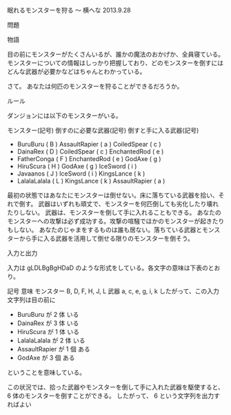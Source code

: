 眠れるモンスターを狩る 〜 横へな 2013.9.28

問題

物語

目の前にモンスターがたくさんいるが、誰かの魔法のおかげか、全員寝ている。
モンスターについての情報はしっかり把握しており、どのモンスターを倒すにはどんな武器が必要かなどはちゃんとわかっている。

さて。
あなたは何匹のモンスターを狩ることができるだろうか。

ルール

ダンジョンには以下のモンスターがいる。

モンスター(記号)      倒すのに必要な武器(記号)    倒すと手に入る武器(記号)
 - BuruBuru      ( B )   AssaultRapier   ( a )       CoiledSpear   ( c )
 - DainaRex      ( D )   CoiledSpear     ( c )       EnchantedRod  ( e )
 - FatherConga   ( F )   EnchantedRod    ( e )       GodAxe        ( g )
 - HiruScura     ( H )   GodAxe          ( g )       IceSword      ( i )
 - Javaanos      ( J )   IceSword        ( i )       KingsLance    ( k )
 - LalalaLalala  ( L )   KingsLance      ( k )       AssaultRapier ( a )

最初の状態ではあなたにモンスターは倒せない。床に落ちている武器を拾い、それで倒す。 
武器はいずれも頑丈で、モンスターを何匹倒しても劣化したり壊れたりしない。 
武器は、モンスターを倒して手に入れることもできる。 
あなたのモンスターへの攻撃は必ず成功する。攻撃の喧騒でほかのモンスターが起きたりもしない。 
あなたのじゃまをするものは誰も居ない。落ちている武器とモンスターから手に入る武器を活用して倒せる限りのモンスターを倒そう。

入力と出力

入力は 
gLDLBgBgHDaD 
のような形式をしている。各文字の意味は下表のとおり。

記号  意味
モンスター  B, D, F, H, J, L
武器  a, c, e, g, i, k
したがって、この入力文字列は目の前に

 - BuruBuru        が 2 体 いる
 - DainaRex        が 3 体 いる
 - HiruScura       が 1 体 いる
 - LalalaLalala    が 2 体 いる
 - AssaultRapier   が 1 個 ある
 - GodAxe          が 3 個 ある

ということを意味している。

この状況では、拾った武器やモンスターを倒して手に入れた武器を駆使すると、 6 体のモンスターを倒すことができる。 
したがって、 6 という文字列を出力すればよい
